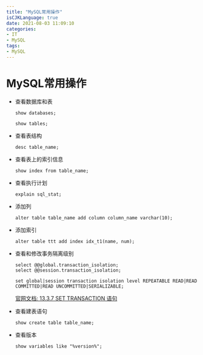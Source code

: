 ```yaml
---
title: "MySQL常用操作"
isCJKLanguage: true
date: 2021-08-03 11:09:10
categories: 
- IT
- MySQL
tags: 
- MySQL
---
```


# MySQL常用操作



* 查看数据库和表

  ```mysql
  show databases;
  
  show tables;
  ```

  

* 查看表结构

  ```mysql
  desc table_name;
  ```

  

* 查看表上的索引信息

  ```mysql
  show index from table_name;
  ```

  

* 查看执行计划

  ```mysql
  explain sql_stat;
  ```

  

* 添加列

  ```mysql
  alter table table_name add column column_name varchar(10);
  ```

* 添加索引

  ```mysql
  alter table ttt add index idx_t1(name, num);
  ```

* 查看和修改事务隔离级别

  ```mysql
  select @@global.transaction_isolation;
  select @@session.transaction_isolation;
  
  set global|session transaction isolation level REPEATABLE READ|READ COMMITTED|READ UNCOMMITTED|SERIALIZABLE;
  ```
  
  [官网文档: 13.3.7 SET TRANSACTION 语句](https://dev.mysql.com/doc/refman/8.0/en/set-transaction.html)

* 查看建表语句

  ```mysql
  show create table table_name;
  ```

* 查看版本

  ```mysql
  show variables like "%version%";
  ```

  